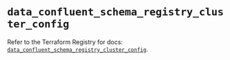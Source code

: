 # `data_confluent_schema_registry_cluster_config`

Refer to the Terraform Registry for docs: [`data_confluent_schema_registry_cluster_config`](https://registry.terraform.io/providers/confluentinc/confluent/2.11.0/docs/data-sources/schema_registry_cluster_config).
